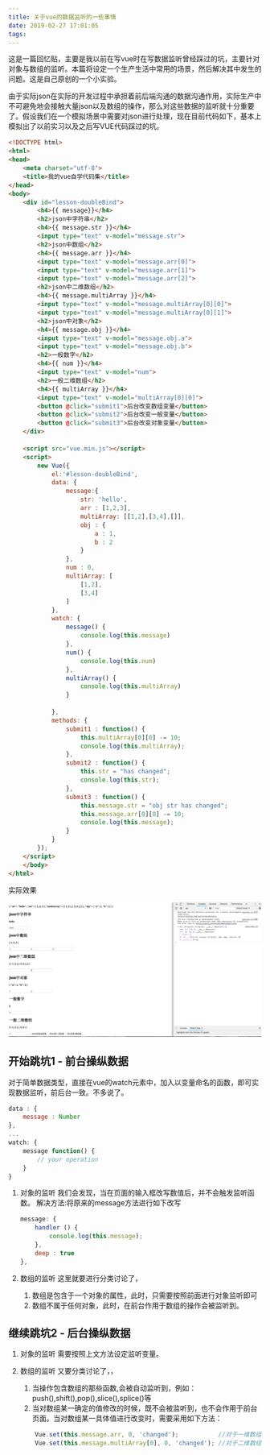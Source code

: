 ```yaml
---
title: 关于vue的数据监听的一些事情
date: 2019-02-27 17:01:05
tags:
---
```


这是一篇回忆贴，主要是我以前在写vue时在写数据监听曾经踩过的坑，主要针对对象与数组的监听。本篇将设定一个生产生活中常用的场景，然后解决其中发生的问题。这是自己原创的一个小实验。
<!--more-->

由于实际json在实际的开发过程中承担着前后端沟通的数据沟通作用，实际生产中不可避免地会接触大量json以及数组的操作，那么对这些数据的监听就十分重要了。假设我们在一个模拟场景中需要对json进行处理，现在目前代码如下，基本上模拟出了以前实习以及之后写VUE代码踩过的坑。

```html
<!DOCTYPE html>
<html>
<head>
    <meta charset="utf-8"> 
    <title>我的vue自学代码集</title>
</head>
<body>
    <div id="lesson-doubleBind">
        <h4>{{ message}}</h4>
        <h2>json中字符串</h2>
        <h4>{{ message.str }}</h4>
        <input type="text" v-model="message.str">
        <h2>json中数组</h2>
        <h4>{{ message.arr }}</h4>
        <input type="text" v-model="message.arr[0]">
        <input type="text" v-model="message.arr[1]">
        <input type="text" v-model="message.arr[2]">
        <h2>json中二维数组</h2>
        <h4>{{ message.multiArray }}</h4>
        <input type="text" v-model="message.multiArray[0][0]">
        <input type="text" v-model="message.multiArray[0][1]">
        <h2>json中对象</h2>
        <h4>{{ message.obj }}</h4>
        <input type="text" v-model="message.obj.a">
        <input type="text" v-model="message.obj.b">
        <h2>一般数字</h2>
        <h4>{{ num }}</h4>
        <input type="text" v-model="num">
        <h2>一般二维数组</h2>
        <h4>{{ multiArray }}</h4>
        <input type="text" v-model="multiArray[0][0]">
        <button @click="submit1">后台改变数组变量</button>
        <button @click="submit2">后台改变一般变量</button>
        <button @click="submit3">后台改变对象变量</button>
    </div>

    <script src="vue.min.js"></script>
    <script>
        new Vue({
            el:'#lesson-doubleBind',
            data: {
                message:{
                    str: 'hello',
                    arr : [1,2,3],
                    multiArray: [[1,2],[3,4],[]],
                    obj : {
                        a : 1,
                        b : 2
                    }
                },
                num : 0,
                multiArray: [
                    [1,2],
                    [3,4]
                ]
            },
            watch: {
                message() {
                    console.log(this.message)
                },
                num() {
                    console.log(this.num)
                },
                multiArray() {
                    console.log(this.multiArray)
                }

            },
            methods: {
                submit1 : function() {
                    this.multiArray[0][0] -= 10;
                    console.log(this.multiArray);
                },
                submit2 : function() {
                    this.str = "has changed";
                    console.log(this.str);
                },
                submit3 : function() {
                    this.message.str = "obj str has changed";
                    this.message.arr[0][0] -= 10;
                    console.log(this.message);
                }
            }
        });
    </script>
    </body>
</html>
```

实际效果

![d](/image/vue_listening1.jpeg)

## 开始跳坑1 - 前台操纵数据

对于简单数据类型，直接在vue的watch元素中，加入以变量命名的函数，即可实现数据监听，前后台一致。不多说了。

```js
data : {
    message : Number
},
...
watch: {
    message function() {
        // your operation
    }
}
```

1. 对象的监听
    我们会发现，当在页面的输入框改写数值后，并不会触发监听函数。
    解决方法:将原来的message方法进行如下改写

    ```js
    message: {
        handler () {
            console.log(this.message);
        },
        deep : true
    },
    ```

2. 数组的监听
    这里就要进行分类讨论了，
    1. 数组是包含于一个对象的属性，此时，只需要按照前面进行对象监听即可
    2. 数组不属于任何对象，此时，在前台作用于数组的操作会被监听到。

## 继续跳坑2 - 后台操纵数据

1. 对象的监听
    需要按照上文方法设定监听变量。

2. 数组的监听
    又要分类讨论了，，
    1. 当操作包含数组的那些函数,会被自动监听到，例如：
    push(),shift(),pop(),slice(),splice()等
    2. 当对数组某一确定的值修改的时候，既不会被监听到，也不会作用于前台页面。当对数组某一具体值进行改变时，需要采用如下方法：

    ```js
        Vue.set(this.message.arr, 0, 'changed');           //对于一维数组
        Vue.set(this.message.multiArray[0], 0, 'changed'); //对于二维数组
    ```
